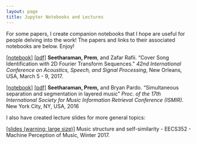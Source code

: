 ```yaml
---
layout: page
title: Jupyter Notebooks and Lectures
---
```


For some papers, I create companion notebooks that I hope are useful for people delving into the work! The papers and links to their associated notebooks are below. Enjoy!

[[notebook]](http://nbviewer.jupyter.org/github/pseeth/coversong_identification/blob/master/presentation/presentation.ipynb) [[pdf]](/public/papers/seetharaman_rafii_icassp17.pdf) 
**Seetharaman, Prem**, and Zafar Rafii. “Cover Song Identification with
2D Fourier Transform Sequences.” *42nd International Conference on
Acoustics, Speech, and Signal Processing*, New Orleans, USA, March 5 -
9, 2017.

[[notebook]](https://interactiveaudiolab.github.io/separation_segmentation_ismir/) [[pdf]](/public/papers/seetharaman_pardo_ismir16.pdf) 
**Seetharaman, Prem,** and Bryan Pardo. “Simultaneous separation and
segmentation in layered music” *Proc. of the 17th International Society
for Music Information Retrieval Conference (ISMIR).* New York City, NY,
USA, 2016

I also have created lecture slides for more general topics:

[[slides (warning: large size)]](/public/lectures/self-similarity.html) Music structure and self-similarity - EECS352 - Machine Perception of Music, Winter 2017.
